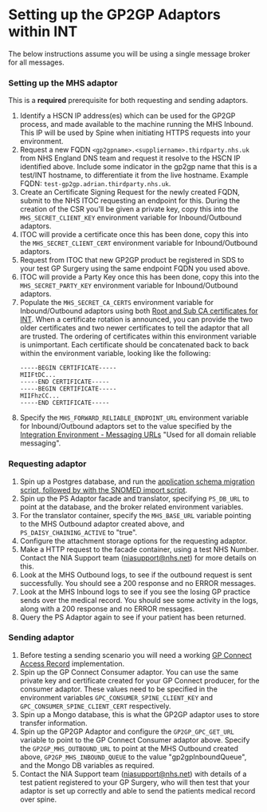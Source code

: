 # Setting up the GP2GP Adaptors within INT

The below instructions assume you will be using a single message broker for all messages.

### Setting up the MHS adaptor

This is a __required__ prerequisite for both requesting and sending adaptors. 

1. Identify a HSCN IP address(es) which can be used for the GP2GP process, and made available to the machine running the MHS Inbound.
   This IP will be used by Spine when initiating HTTPS requests into your environment.
1. Request a new FQDN `<gp2gpname>.<suppliername>.thirdparty.nhs.uk` from NHS England DNS team and request it resolve to the HSCN IP
   identified above. Include some indicator in the gp2gp name that this is a test/INT hostname, to differentiate it from the live hostname.
   Example FQDN: `test-gp2gp.adrian.thirdparty.nhs.uk`.
1. Create an Certificate Signing Request for the newly created FQDN, submit to the NHS ITOC requesting an endpoint for this.
   During the creation of the CSR you'll be given a private key, copy this into the `MHS_SECRET_CLIENT_KEY` environment variable for Inbound/Outbound adaptors.
1. ITOC will provide a certificate once this has been done, copy this into the `MHS_SECRET_CLIENT_CERT` environment variable for Inbound/Outbound adaptors.
1. Request from ITOC that new GP2GP product be registered in SDS to your test GP Surgery using the same endpoint FQDN you used above.
1. ITOC will provide a Party Key once this has been done, copy this into the `MHS_SECRET_PARTY_KEY` environment variable for Inbound/Outbound adaptors.
1. Populate the `MHS_SECRET_CA_CERTS` environment variable for Inbound/Outbound adaptors using both [Root and Sub CA certificates for INT][spine-certificates].
   When a certificate rotation is announced, you can provide the two older certificates and two newer certificates to tell the adaptor that all are trusted.
   The ordering of certificates within this environment variable is unimportant.
   Each certificate should be concatenated back to back within the environment variable, looking like the following:
   ```
   -----BEGIN CERTIFICATE-----
   MIIFtDC...
   -----END CERTIFICATE-----
   -----BEGIN CERTIFICATE-----
   MIIFhzCC...
   -----END CERTIFICATE-----
   ```
1. Specify the `MHS_FORWARD_RELIABLE_ENDPOINT_URL` environment variable for Inbound/Outbound adaptors set to the value
   specified by the [Integration Environment - Messaging URLs][messaging-urls] "Used for all domain reliable messaging".

[messaging-urls]: https://digital.nhs.uk/services/path-to-live-environments/integration-environment#messaging-urls
[spine-certificates]: https://digital.nhs.uk/services/path-to-live-environments/integration-environment#rootca-and-subca-certificates

### Requesting adaptor

1. Spin up a Postgres database, and run the [application schema migration script,
   followed by with the SNOMED import script](OPERATING.md#database-requirements).
1. Spin up the PS Adaptor facade and translator, specifying `PS_DB_URL` to point at the database,
   and the broker related environment variables.
1. For the translator container, specify the `MHS_BASE_URL` variable pointing to the MHS Outbound adaptor created above,
   and `PS_DAISY_CHAINING_ACTIVE` to "true".
1. Configure the attachment storage options for the requesting adaptor.
1. Make a HTTP request to the facade container, using a test NHS Number.
   Contact the NIA Support team (niasupport@nhs.net) for more details on this.
1. Look at the MHS Outbound logs, to see if the outbound request is sent successfully.
   You should see a 200 response and no ERROR messages.
1. Look at the MHS Inbound logs to see if you see the losing GP practice sends over the medical record.
   You should see some activity in the logs, along with a 200 response and no ERROR messages.
1. Query the PS Adaptor again to see if your patient has been returned.

### Sending adaptor

1. Before testing a sending scenario you will need a working [GP Connect Access Record] implementation.
1. Spin up the GP Connect Consumer adaptor.
   You can use the same private key and certificate created for your GP Connect producer, for the consumer adaptor.
   These values need to be specified in the environment variables `GPC_CONSUMER_SPINE_CLIENT_KEY` and `GPC_CONSUMER_SPINE_CLIENT_CERT` respectively.
1. Spin up a Mongo database, this is what the GP2GP adaptor uses to store transfer information.
1. Spin up the GP2GP Adaptor and configure the `GP2GP_GPC_GET_URL` variable to point to the GP Connect Consumer adaptor
   above.
   Specify the `GP2GP_MHS_OUTBOUND_URL` to point at the MHS Outbound created above,
   `GP2GP_MHS_INBOUND_QUEUE` to the value "gp2gpInboundQueue", and the Mongo DB variables as required.
1. Contact the NIA Support team (niasupport@nhs.net) with details of a test patient registered to your GP Surgery,
   who will then test that your adaptor is set up correctly and able to send the patients medical record over spine.

[GP Connect Access Record]: https://digital.nhs.uk/services/gp-connect/gp-connect-in-your-organisation/gp-connect-access-record
